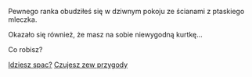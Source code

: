 Pewnego ranka obudziłeś się w dziwnym pokoju ze ścianami z ptaskiego mleczka.

Okazało się również, że masz na sobie niewygodną kurtkę...

Co robisz? 

[Idziesz spac?](spanie/spaniee.md)
[Czujesz zew przygody](przygoda/przygoda.md)
